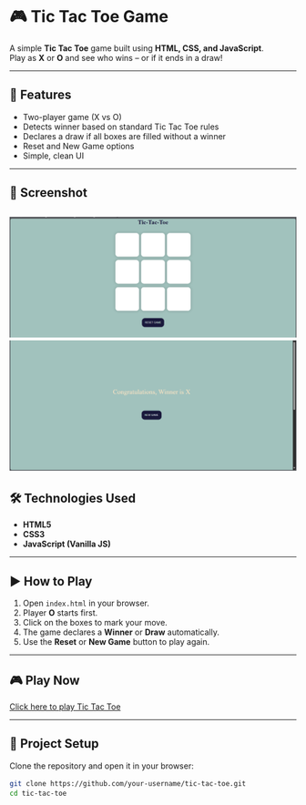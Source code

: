 # 🎮 Tic Tac Toe Game

A simple **Tic Tac Toe** game built using **HTML, CSS, and JavaScript**.  
Play as **X** or **O** and see who wins – or if it ends in a draw!

---

## 🚀 Features
- Two-player game (X vs O)
- Detects winner based on standard Tic Tac Toe rules
- Declares a draw if all boxes are filled without a winner
- Reset and New Game options
- Simple, clean UI

---

## 📸 Screenshot
![Tic Tac Toe Screenshot](ttt1.png)
![Tic Tac Toe Screenshot](ttt2.png)
---

## 🛠️ Technologies Used
- **HTML5**
- **CSS3**
- **JavaScript (Vanilla JS)**

---

## ▶️ How to Play
1. Open `index.html` in your browser.
2. Player **O** starts first.
3. Click on the boxes to mark your move.
4. The game declares a **Winner** or **Draw** automatically.
5. Use the **Reset** or **New Game** button to play again.

---
## 🎮 Play Now
[Click here to play Tic Tac Toe]([https://raveenakumari24.github.io/tictactoe/](https://raveenakumari24.github.io/Tic-Tac-Toe/))

---
## 📂 Project Setup
Clone the repository and open it in your browser:

```bash
git clone https://github.com/your-username/tic-tac-toe.git
cd tic-tac-toe
